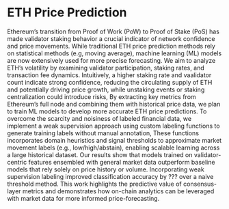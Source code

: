 # ETH Price Prediction
Ethereum’s transition from Proof of Work (PoW) to Proof of Stake (PoS) has made validator staking behavior a crucial indicator of network confidence and price movements. While traditional ETH price prediction methods rely on statistical methods (e.g, moving average), machine learning (ML) models are now extensively used for more precise forecasting. We aim to analyze ETH’s volatility by examining validator participation, staking rates, and transaction fee dynamics. Intuitively,  a higher staking rate and vaalidator count indicate strong confidence, reducing the circulating supply of ETH and potentially driving price growth, while unstaking events or staking centralization could introduce risks, By extracting key metrics from Ethereum’s full node and combining them with historical price data, we plan to train ML models to develop more accurate ETH price predictions.
	To overcome the scarcity and noisiness of labeled financial data, we implement a weak supervision approach using custom labeling functions to generate training labels without manual annotation, These functions incorporates domain heuristics and signal thresholds to approximate market movement labels (e.g., low/high/abstain), enabling scalable learning across a large historical dataset. 
	Our results show that models trained on validator-centric features ensembled with general market data outperform baseline models that rely solely on price history or volume. Incorporating weak supervision labeling improved classification accuracy by ??? over a naive threshold method. This work highlights the predictive value of consensus-layer metrics and demonstrates how on-chain analytics can be leveraged with market data for more informed price-forecasting. 
